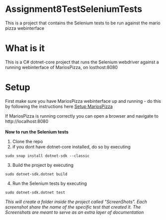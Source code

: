# Assignment8TestSeleniumTests
This is a project that contains the Selenium tests to be run against the mario pizza webinterface

# What is it
This is a C# dotnet-core project that runs the Selenium webdriver against a running webinterface of MariosPizza, on losthost:8080

# Setup
First make sure you have MariosPizza webinterface up and running - do this by following the instructions here [Setup MariosPizza](https://github.com/cph-js284/Assignment8Test)

If MariosPizza is running correctly you can open a browser and navigate to http://localhost:8080 <br>
<br>
<b>Now to run the Selenium tests</b><br>
1) Clone the repo
2) if you dont have dotnet-core installed, do so by executing
```
sudo snap install dotnet-sdk --classic
```
3) Build the project by executing
```
sudo dotnet-sdk.dotnet build
```
4) Run the Selenium tests by executing 
```
sudo dotnet-sdk.dotnet test
```

*This will create a folder inside the project called "ScreenShots". Each screenshot share the name of the specific test that created it. The Screenshots are meant to serve as an extra layer of documentation*

